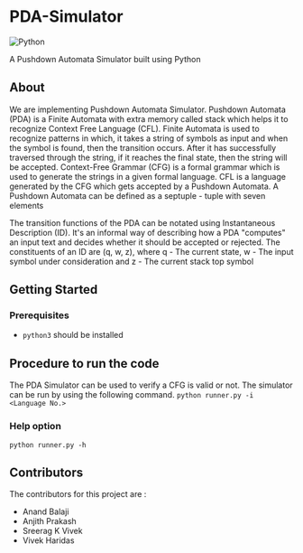 # PDA-Simulator

![Python](https://img.shields.io/badge/python-3670A0?style=for-the-badge&logo=python&logoColor=ffdd54)

A Pushdown Automata Simulator built using Python

## About
We are implementing Pushdown Automata Simulator. Pushdown Automata (PDA) is a Finite Automata with extra memory called stack which helps it to recognize Context Free Language (CFL). Finite Automata is used to recognize patterns in which, it takes a string of symbols as input and when the symbol is found, then the transition occurs. After it has successfully traversed through the string, if it reaches the final state, then the string will be accepted. Context-Free Grammar (CFG) is a formal grammar which is used to generate the strings in a given formal language. CFL is a language generated by the CFG which gets accepted by a Pushdown Automata. A Pushdown Automata can be defined as a septuple - tuple with seven elements

The transition functions of the PDA can be notated using  Instantaneous Description (ID). It's an informal way of describing how a PDA "computes" an input text and decides whether it should be accepted or rejected. The constituents of an ID are (q, w, z), where q - The current state, w - The input symbol under consideration and z - The current stack top symbol 

## Getting Started
### Prerequisites
-  `python3` should be installed 

## Procedure to run the code
The PDA Simulator can be used to verify a CFG is valid or not. The simulator can be run by using the following command.
```python runner.py -i <Language No.>```

### Help option
```python runner.py -h```

## Contributors
The contributors for this project are :

 - Anand Balaji	
 - Anjith Prakash
 - Sreerag K Vivek
 - Vivek Haridas
